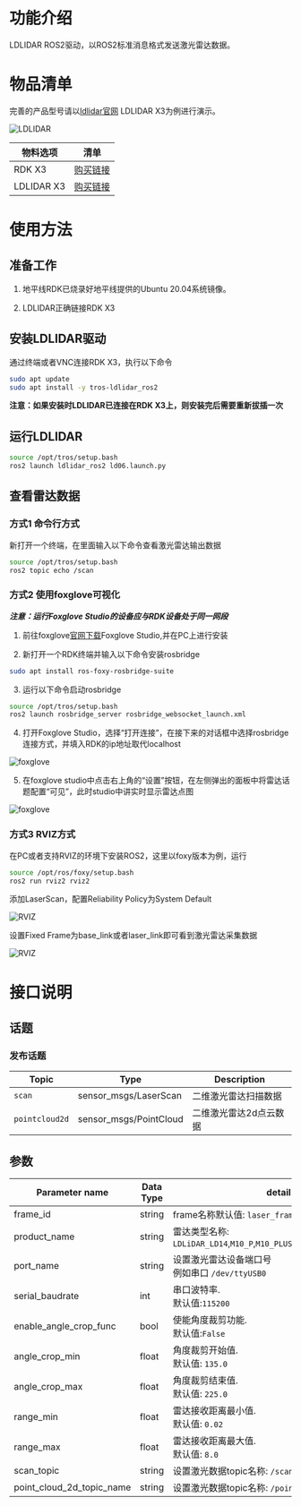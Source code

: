 # 功能介绍

LDLIDAR ROS2驱动，以ROS2标准消息格式发送激光雷达数据。

# 物品清单

完善的产品型号请以[ldlidar官网](https://www.ldrobot.com/) LDLIDAR X3为例进行演示。

![LDLIDAR](images/lslidar.jpg  "v")

| 物料选项    | 清单      | 
| ------- | ------------ | 
| RDK X3  | [购买链接](https://developer.horizon.ai/sunrise) | 
| LDLIDAR X3 | [购买链接](https://www.ldrobot.com/ProductDetails?sensor_name=LD08) | 

# 使用方法

## 准备工作

1. 地平线RDK已烧录好地平线提供的Ubuntu 20.04系统镜像。

2. LDLIDAR正确链接RDK X3

## 安装LDLIDAR驱动

通过终端或者VNC连接RDK X3，执行以下命令

```bash
sudo apt update
sudo apt install -y tros-ldlidar_ros2
```
**注意：如果安装时LDLIDAR已连接在RDK X3上，则安装完后需要重新拔插一次**

## 运行LDLIDAR

```bash
source /opt/tros/setup.bash
ros2 launch ldlidar_ros2 ld06.launch.py
```

## 查看雷达数据

### 方式1 命令行方式

新打开一个终端，在里面输入以下命令查看激光雷达输出数据

```bash
source /opt/tros/setup.bash
ros2 topic echo /scan
```
### 方式2 使用foxglove可视化

***注意：运行Foxglove Studio的设备应与RDK设备处于同一网段***

1. 前往foxglove[官网下载](https://foxglove.dev/download)Foxglove Studio,并在PC上进行安装

2. 新打开一个RDK终端并输入以下命令安装rosbridge

```bash
sudo apt install ros-foxy-rosbridge-suite
```

3. 运行以下命令启动rosbridge

```bash
source /opt/tros/setup.bash
ros2 launch rosbridge_server rosbridge_websocket_launch.xml
```
4. 打开Foxglove Studio，选择“打开连接”，在接下来的对话框中选择rosbridge连接方式，并填入RDK的ip地址取代localhost

![foxglove](images/foxglove_1.jpg  "CONFIG")

5. 在foxglove studio中点击右上角的“设置”按钮，在左侧弹出的面板中将雷达话题配置“可见”，此时studio中讲实时显示雷达点图

![foxglove](images/foxglove_show.jpg  "CONFIG")

### 方式3 RVIZ方式

在PC或者支持RVIZ的环境下安装ROS2，这里以foxy版本为例，运行

```bash
source /opt/ros/foxy/setup.bash
ros2 run rviz2 rviz2
```

添加LaserScan，配置Reliability Policy为System Default

![RVIZ](images/rviz.png  "CONFIG")

设置Fixed Frame为base_link或者laser_link即可看到激光雷达采集数据

![RVIZ](images/lidar_rviz.png  "CONFIG")


# 接口说明

## 话题

### 发布话题
| Topic                | Type                    | Description                                      |
|----------------------|-------------------------|--------------------------------------------------|
| `scan`               | sensor_msgs/LaserScan   | 二维激光雷达扫描数据                |
| `pointcloud2d`               | sensor_msgs/PointCloud   | 二维激光雷达2d点云数据                |


## 参数
| Parameter name | Data Type | detail                                                       |
| -------------- | ------- | ------------------------------------------------------------ |
| frame_id     | string | frame名称默认值: `laser_frame` |
| product_name     | string | 雷达类型名称: `LDLiDAR_LD14`,`M10_P`,`M10_PLUS`,`M10_GPS`,`N10`,`L10`,`N10_P` |
| port_name     | string | 设置激光雷达设备端口号<br/>例如串口 `/dev/ttyUSB0` |
| serial_baudrate  | int | 串口波特率.<br/>默认值:`115200` |
| enable_angle_crop_func  | bool | 使能角度裁剪功能.<br/>默认值:`False` |
| angle_crop_min     | float | 角度裁剪开始值.<br/>默认值: `135.0` |
| angle_crop_max     | float | 角度裁剪结束值.<br/>默认值: `225.0` |
| range_min     | float | 雷达接收距离最小值.<br/>默认值: `0.02` |
| range_max     | float | 雷达接收距离最大值.<br/>默认值: `8.0` |
| scan_topic     | string | 设置激光数据topic名称: `/scan` |
| point_cloud_2d_topic_name     | string | 设置激光数据topic名称: `/pointcloud2d` |

